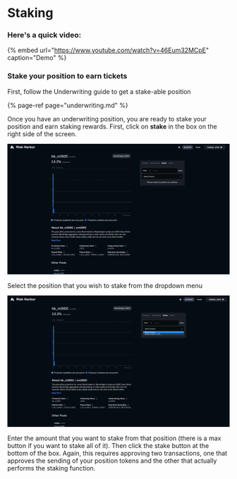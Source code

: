 # Staking

### Here's a quick video:

{% embed url="https://www.youtube.com/watch?v=46Eum32MCpE" caption="Demo" %}

### Stake your position to earn tickets

First, follow the Underwriting guide to get a stake-able position

{% page-ref page="underwriting.md" %}

Once you have an underwriting position, you are ready to stake your position and earn staking rewards. First, click on **stake** in the box on the right side of the screen.

![Staking Tab](../.gitbook/assets/image%20%2839%29.png)

Select the position that you wish to stake from the dropdown menu

![Position Selection](../.gitbook/assets/image%20%2837%29.png)

Enter the amount that you want to stake from that position \(there is a max button if you want to stake all of it\). Then click the stake button at the bottom of the box. Again, this requires approving two transactions, one that approves the sending of your position tokens and the other that actually performs the staking function. 

